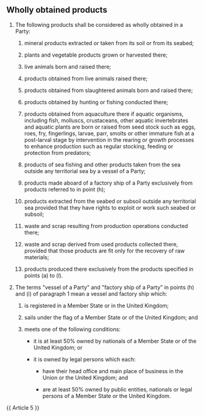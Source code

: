 ## Wholly obtained products

1. The following products shall be considered as wholly obtained in a Party:

   1. mineral products extracted or taken from its soil or from its seabed;

   2. plants and vegetable products grown or harvested there;

   3. live animals born and raised there;

   4. products obtained from live animals raised there;

   5. products obtained from slaughtered animals born and raised there;

   6. products obtained by hunting or fishing conducted there;

   7. products obtained from aquaculture there if aquatic organisms, including fish, molluscs, crustaceans, other aquatic invertebrates and aquatic plants are born or raised from seed stock such as eggs, roes, fry, fingerlings, larvae, parr, smolts or other immature fish at a post-larval stage by intervention in the rearing or growth processes to enhance production such as regular stocking, feeding or protection from predators;

   8. products of sea fishing and other products taken from the sea outside any territorial sea by a vessel of a Party;

   9. products made aboard of a factory ship of a Party exclusively from products referred to in point (h);

   10. products extracted from the seabed or subsoil outside any territorial sea provided that they have rights to exploit or work such seabed or subsoil;

   11. waste and scrap resulting from production operations conducted there;

   12. waste and scrap derived from used products collected there, provided that those products are fit only for the recovery of raw materials;

   13. products produced there exclusively from the products specified in points (a) to (l).

2. The terms "vessel of a Party" and "factory ship of a Party" in points (h) and (i) of paragraph 1 mean a vessel and factory ship which:

   1. is registered in a Member State or in the United Kingdom;

   2. sails under the flag of a Member State or of the United Kingdom; and

   3. meets one of the following conditions:

      - it is at least 50% owned by nationals of a Member State or of the United Kingdom; or

      - it is owned by legal persons which each:

        - have their head office and main place of business in the Union or the United Kingdom; and

        - are at least 50% owned by public entities, nationals or legal persons of a Member State or the United Kingdom.

{{ Article 5 }}
